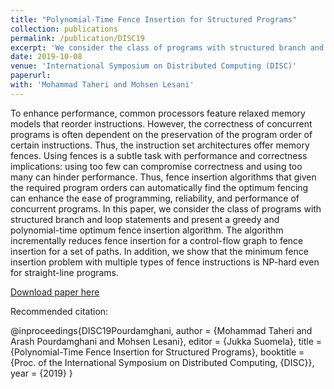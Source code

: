 ```yaml
---
title: "Polynomial-Time Fence Insertion for Structured Programs"
collection: publications
permalink: /publication/DISC19
excerpt: 'We consider the class of programs with structured branch and loop statements and present a greedy and polynomial-time optimum fence insertion algorithm. In addition, we show that the minimum fence insertion problem with multiple types of fence instructions is NP-hard even for straight-line programs.'
date: 2019-10-08
venue: 'International Symposium on Distributed Computing (DISC)'
paperurl: 
with: 'Mohammad Taheri and Mohsen Lesani'
---
```

To enhance performance, common processors feature relaxed memory models that reorder instructions. However, the correctness of concurrent programs is often dependent on the preservation of the program order of certain instructions. Thus, the instruction set architectures offer memory fences. Using fences is a subtle task with performance and correctness implications: using too few can compromise correctness and using too many can hinder performance. Thus, fence insertion algorithms that given the required program orders can automatically find the optimum fencing can enhance the ease of programming, reliability, and performance of concurrent programs. In this paper, we consider the class of programs with structured branch and loop statements and present a greedy and polynomial-time optimum fence insertion algorithm. The algorithm incrementally reduces fence insertion for a control-flow graph to fence insertion for a set of paths. In addition, we show that the minimum fence insertion problem with multiple types of fence instructions is NP-hard even for straight-line programs.

[Download paper here](https://drops.dagstuhl.de/opus/volltexte/2019/11341/)

Recommended citation: 

@inproceedings{DISC19Pourdamghani,
  author    = {Mohammad Taheri and
               Arash Pourdamghani and
               Mohsen Lesani},
  editor    = {Jukka Suomela},
  title     = {Polynomial-Time Fence Insertion for Structured Programs},
  booktitle = {Proc. of the International Symposium on Distributed Computing, {DISC}},
  year      = {2019}
}
